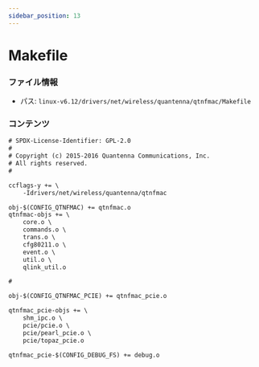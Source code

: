 ```yaml
---
sidebar_position: 13
---
```

# Makefile

### ファイル情報

- パス: `linux-v6.12/drivers/net/wireless/quantenna/qtnfmac/Makefile`

### コンテンツ

```txt
# SPDX-License-Identifier: GPL-2.0
#
# Copyright (c) 2015-2016 Quantenna Communications, Inc.
# All rights reserved.
#

ccflags-y += \
	-Idrivers/net/wireless/quantenna/qtnfmac

obj-$(CONFIG_QTNFMAC) += qtnfmac.o
qtnfmac-objs += \
	core.o \
	commands.o \
	trans.o \
	cfg80211.o \
	event.o \
	util.o \
	qlink_util.o

#

obj-$(CONFIG_QTNFMAC_PCIE) += qtnfmac_pcie.o

qtnfmac_pcie-objs += \
	shm_ipc.o \
	pcie/pcie.o \
	pcie/pearl_pcie.o \
	pcie/topaz_pcie.o

qtnfmac_pcie-$(CONFIG_DEBUG_FS) += debug.o

```
